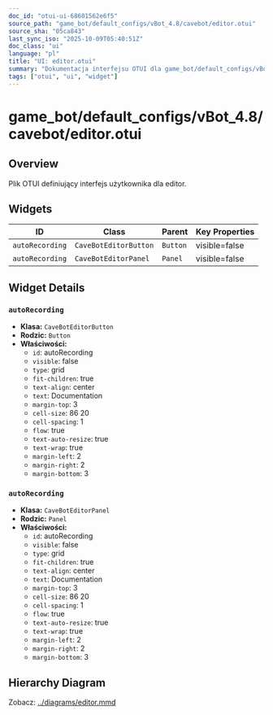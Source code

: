 ```yaml
---
doc_id: "otui-ui-68601562e6f5"
source_path: "game_bot/default_configs/vBot_4.8/cavebot/editor.otui"
source_sha: "05ca843"
last_sync_iso: "2025-10-09T05:40:51Z"
doc_class: "ui"
language: "pl"
title: "UI: editor.otui"
summary: "Dokumentacja interfejsu OTUI dla game_bot/default_configs/vBot_4.8/cavebot/editor.otui"
tags: ["otui", "ui", "widget"]
---
```


# game_bot/default_configs/vBot_4.8/cavebot/editor.otui

## Overview

Plik OTUI definiujący interfejs użytkownika dla editor.

## Widgets

| ID | Class | Parent | Key Properties |
|----|-------|--------|----------------|
| `autoRecording` | `CaveBotEditorButton` | `Button` | visible=false |
| `autoRecording` | `CaveBotEditorPanel` | `Panel` | visible=false |

## Widget Details

### `autoRecording`

- **Klasa:** `CaveBotEditorButton`
- **Rodzic:** `Button`
- **Właściwości:**
  - `id`: autoRecording
  - `visible`: false
  - `type`: grid
  - `fit-children`: true
  - `text-align`: center
  - `text`: Documentation
  - `margin-top`: 3
  - `cell-size`: 86 20
  - `cell-spacing`: 1
  - `flow`: true
  - `text-auto-resize`: true
  - `text-wrap`: true
  - `margin-left`: 2
  - `margin-right`: 2
  - `margin-bottom`: 3

### `autoRecording`

- **Klasa:** `CaveBotEditorPanel`
- **Rodzic:** `Panel`
- **Właściwości:**
  - `id`: autoRecording
  - `visible`: false
  - `type`: grid
  - `fit-children`: true
  - `text-align`: center
  - `text`: Documentation
  - `margin-top`: 3
  - `cell-size`: 86 20
  - `cell-spacing`: 1
  - `flow`: true
  - `text-auto-resize`: true
  - `text-wrap`: true
  - `margin-left`: 2
  - `margin-right`: 2
  - `margin-bottom`: 3

## Hierarchy Diagram

Zobacz: [../diagrams/editor.mmd](../diagrams/editor.mmd)

